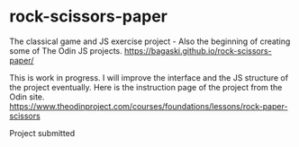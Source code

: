 # rock-scissors-paper
The classical game and JS exercise project - Also the beginning of creating some of The Odin JS projects. https://bagaski.github.io/rock-scissors-paper/

This is work in progress. I will improve the interface and the JS structure of the project eventually. Here is the instruction page of the project from the Odin site. 
https://www.theodinproject.com/courses/foundations/lessons/rock-paper-scissors

Project submitted
